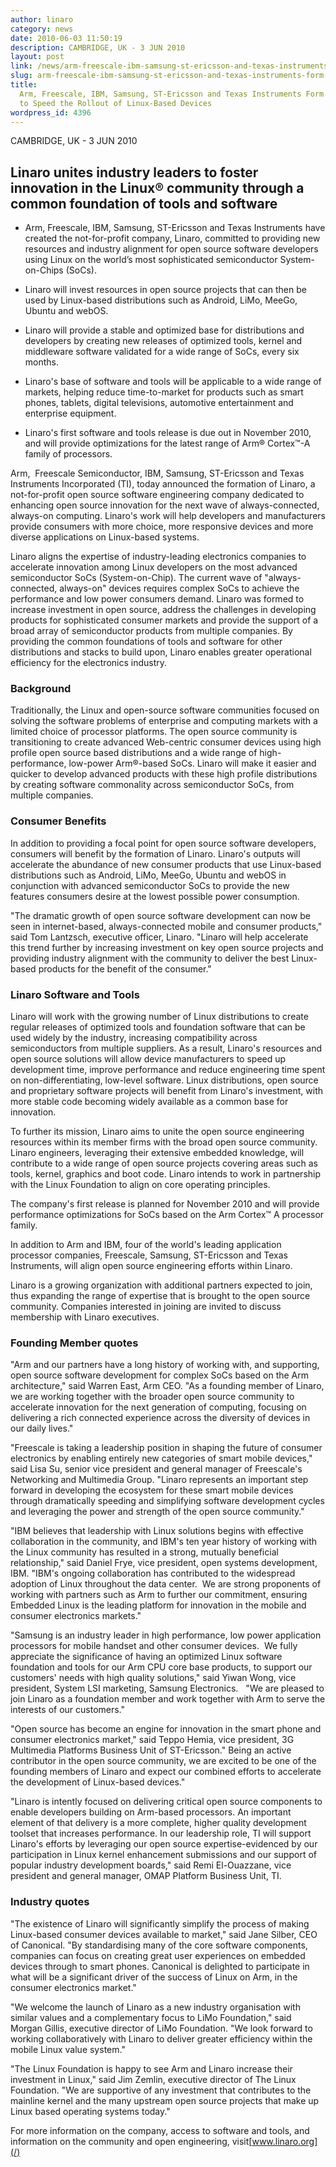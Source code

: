 ```yaml
---
author: linaro
category: news
date: 2010-06-03 11:50:19
description: CAMBRIDGE, UK - 3 JUN 2010
layout: post
link: /news/arm-freescale-ibm-samsung-st-ericsson-and-texas-instruments-form-new-company-to-speed-the-rollout-of-linux-based-devices/
slug: arm-freescale-ibm-samsung-st-ericsson-and-texas-instruments-form-new-company-to-speed-the-rollout-of-linux-based-devices
title:
  Arm, Freescale, IBM, Samsung, ST-Ericsson and Texas Instruments Form New Company
  to Speed the Rollout of Linux-Based Devices
wordpress_id: 4396
---
```


CAMBRIDGE, UK - 3 JUN 2010

## Linaro unites industry leaders to foster innovation in the Linux® community through a common foundation of tools and software

- Arm, Freescale, IBM, Samsung, ST-Ericsson and Texas Instruments have created the not-for-profit company, Linaro, committed to providing new resources and industry alignment for open source software developers using Linux on the world’s most sophisticated semiconductor System-on-Chips (SoCs).

- Linaro will invest resources in open source projects that can then be used by Linux-based distributions such as Android, LiMo, MeeGo, Ubuntu and webOS.

- Linaro will provide a stable and optimized base for distributions and developers by creating new releases of optimized tools, kernel and middleware software validated for a wide range of SoCs, every six months.

- Linaro's base of software and tools will be applicable to a wide range of markets, helping reduce time-to-market for products such as smart phones, tablets, digital televisions, automotive entertainment and enterprise equipment.

- Linaro's first software and tools release is due out in November 2010, and will provide optimizations for the latest range of Arm® Cortex™-A family of processors.

Arm,  Freescale Semiconductor, IBM, Samsung, ST-Ericsson and Texas Instruments Incorporated (TI), today announced the formation of Linaro, a not-for-profit open source software engineering company dedicated to enhancing open source innovation for the next wave of always-connected, always-on computing. Linaro's work will help developers and manufacturers provide consumers with more choice, more responsive devices and more diverse applications on Linux-based systems.

Linaro aligns the expertise of industry-leading electronics companies to accelerate innovation among Linux developers on the most advanced semiconductor SoCs (System-on-Chip). The current wave of "always-connected, always-on" devices requires complex SoCs to achieve the performance and low power consumers demand. Linaro was formed to increase investment in open source, address the challenges in developing products for sophisticated consumer markets and provide the support of a broad array of semiconductor products from multiple companies. By providing the common foundations of tools and software for other distributions and stacks to build upon, Linaro enables greater operational efficiency for the electronics industry.

### Background

Traditionally, the Linux and open-source software communities focused on solving the software problems of enterprise and computing markets with a limited choice of processor platforms. The open source community is transitioning to create advanced Web-centric consumer devices using high profile open source based distributions and a wide range of high-performance, low-power Arm®-based SoCs. Linaro will make it easier and quicker to develop advanced products with these high profile distributions by creating software commonality across semiconductor SoCs, from multiple companies.

### Consumer Benefits

In addition to providing a focal point for open source software developers, consumers will benefit by the formation of Linaro. Linaro's outputs will accelerate the abundance of new consumer products that use Linux-based distributions such as Android, LiMo, MeeGo, Ubuntu and webOS in conjunction with advanced semiconductor SoCs to provide the new features consumers desire at the lowest possible power consumption.

"The dramatic growth of open source software development can now be seen in internet-based, always-connected mobile and consumer products," said Tom Lantzsch, executive officer, Linaro. "Linaro will help accelerate this trend further by increasing investment on key open source projects and providing industry alignment with the community to deliver the best Linux-based products for the benefit of the consumer."

### Linaro Software and Tools

Linaro will work with the growing number of Linux distributions to create regular releases of optimized tools and foundation software that can be used widely by the industry, increasing compatibility across semiconductors from multiple suppliers. As a result, Linaro's resources and open source solutions will allow device manufacturers to speed up development time, improve performance and reduce engineering time spent on non-differentiating, low-level software. Linux distributions, open source and proprietary software projects will benefit from Linaro's investment, with more stable code becoming widely available as a common base for innovation.

To further its mission, Linaro aims to unite the open source engineering resources within its member firms with the broad open source community. Linaro engineers, leveraging their extensive embedded knowledge, will contribute to a wide range of open source projects covering areas such as tools, kernel, graphics and boot code. Linaro intends to work in partnership with the Linux Foundation to align on core operating principles.

The company's first release is planned for November 2010 and will provide performance optimizations for SoCs based on the Arm Cortex™ A processor family.

In addition to Arm and IBM, four of the world's leading application processor companies, Freescale, Samsung, ST-Ericsson and Texas Instruments, will align open source engineering efforts within Linaro.

Linaro is a growing organization with additional partners expected to join, thus expanding the range of expertise that is brought to the open source community. Companies interested in joining are invited to discuss membership with Linaro executives.

### Founding Member quotes

"Arm and our partners have a long history of working with, and supporting, open source software development for complex SoCs based on the Arm architecture," said Warren East, Arm CEO. "As a founding member of Linaro, we are working together with the broader open source community to accelerate innovation for the next generation of computing, focusing on delivering a rich connected experience across the diversity of devices in our daily lives."

"Freescale is taking a leadership position in shaping the future of consumer electronics by enabling entirely new categories of smart mobile devices," said Lisa Su, senior vice president and general manager of Freescale's Networking and Multimedia Group. "Linaro represents an important step forward in developing the ecosystem for these smart mobile devices through dramatically speeding and simplifying software development cycles and leveraging the power and strength of the open source community."

"IBM believes that leadership with Linux solutions begins with effective collaboration in the community, and IBM's ten year history of working with the Linux community has resulted in a strong, mutually beneficial relationship," said Daniel Frye, vice president, open systems development, IBM. "IBM's ongoing collaboration has contributed to the widespread adoption of Linux throughout the data center.  We are strong proponents of working with partners such as Arm to further our commitment, ensuring Embedded Linux is the leading platform for innovation in the mobile and consumer electronics markets."

"Samsung is an industry leader in high performance, low power application processors for mobile handset and other consumer devices.  We fully appreciate the significance of having an optimized Linux software foundation and tools for our Arm CPU core base products, to support our customers' needs with high quality solutions," said Yiwan Wong, vice president, System LSI marketing, Samsung Electronics.   "We are pleased to join Linaro as a foundation member and work together with Arm to serve the interests of our customers."

"Open source has become an engine for innovation in the smart phone and consumer electronics market," said Teppo Hemia, vice president, 3G Multimedia Platforms Business Unit of ST-Ericsson." Being an active contributor in the open source community, we are excited to be one of the founding members of Linaro and expect our combined efforts to accelerate the development of Linux-based devices."

"Linaro is intently focused on delivering critical open source components to enable developers building on Arm-based processors. An important element of that delivery is a more complete, higher quality development toolset that increases performance. In our leadership role, TI will support Linaro's efforts by leveraging our open source expertise-evidenced by our participation in Linux kernel enhancement submissions and our support of popular industry development boards," said Remi El-Ouazzane, vice president and general manager, OMAP Platform Business Unit, TI.

### Industry quotes

"The existence of Linaro will significantly simplify the process of making Linux-based consumer devices available to market," said Jane Silber, CEO of Canonical. "By standardising many of the core software components, companies can focus on creating great user experiences on embedded devices through to smart phones. Canonical is delighted to participate in what will be a significant driver of the success of Linux on Arm, in the consumer electronics market."

"We welcome the launch of Linaro as a new industry organisation with similar values and a complementary focus to LiMo Foundation," said Morgan Gillis, executive director of LiMo Foundation. "We look forward to working collaboratively with Linaro to deliver greater efficiency within the mobile Linux value system."

"The Linux Foundation is happy to see Arm and Linaro increase their investment in Linux," said Jim Zemlin, executive director of The Linux Foundation. "We are supportive of any investment that contributes to the mainline kernel and the many upstream open source projects that make up Linux based operating systems today."

For more information on the company, access to software and tools, and information on the community and open engineering, visit[www.linaro.org](/)
